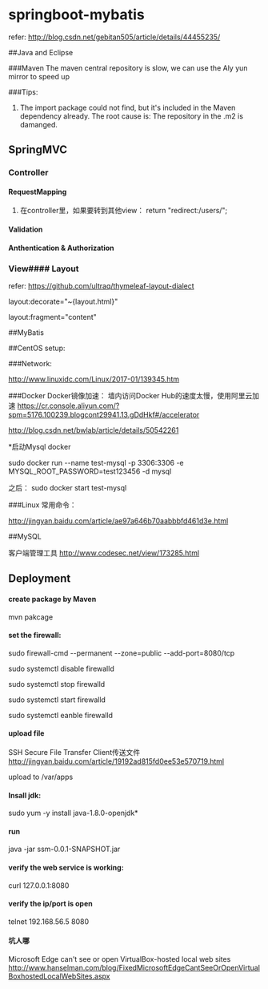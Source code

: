 # springboot-mybatis

refer: http://blog.csdn.net/gebitan505/article/details/44455235/

##Java and Eclipse

###Maven
The maven central repository is slow, we can use the Aly yun mirror to speed up

###Tips:
1. The import package could not find, but it's included in the Maven dependency already. The root cause is: The repository in the .m2 is damanged.
## SpringMVC
### Controller
#### RequestMapping
1. 在controller里，如果要转到其他view：
    return "redirect:/users/";


#### Validation

#### Anthentication & Authorization

### View#### Layout
refer: https://github.com/ultraq/thymeleaf-layout-dialect

 layout:decorate="~{layout.html}"

layout:fragment="content"


##MyBatis 

##CentOS setup:

###Network:

http://www.linuxidc.com/Linux/2017-01/139345.htm

###Docker
Docker镜像加速：
墙内访问Docker Hub的速度太慢，使用阿里云加速
https://cr.console.aliyun.com/?spm=5176.100239.blogcont29941.13.gDdHkf#/accelerator

http://blog.csdn.net/bwlab/article/details/50542261

*启动Mysql docker

sudo docker run --name test-mysql -p 3306:3306 -e MYSQL_ROOT_PASSWORD=test123456 -d mysql

之后：
sudo docker start test-mysql

###Linux 常用命令：

http://jingyan.baidu.com/article/ae97a646b70aabbbfd461d3e.html


##MySQL

客户端管理工具
http://www.codesec.net/view/173285.html


## Deployment
#### create package by Maven
mvn pakcage

#### set the firewall:

sudo firewall-cmd --permanent --zone=public --add-port=8080/tcp

sudo systemctl disable firewalld

sudo systemctl stop firewalld

sudo systemctl start firewalld

sudo systemctl eanble firewalld


#### upload file
SSH Secure File Transfer Client传送文件
http://jingyan.baidu.com/article/19192ad815fd0ee53e570719.html

upload to /var/apps


#### Insall jdk: 
sudo yum -y install java-1.8.0-openjdk*

#### run
java -jar ssm-0.0.1-SNAPSHOT.jar

#### verify the web service is working:
curl 127.0.0.1:8080

#### verify the ip/port is open
telnet 192.168.56.5 8080

#### 坑人哪
Microsoft Edge can't see or open VirtualBox-hosted local web sites
http://www.hanselman.com/blog/FixedMicrosoftEdgeCantSeeOrOpenVirtualBoxhostedLocalWebSites.aspx
